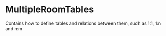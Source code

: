 # MultipleRoomTables
Contains how to define tables and relations between them, such as 1:1, 1:n and n:m 
